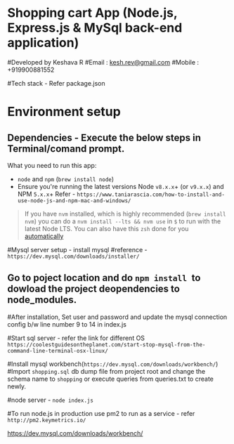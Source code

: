 # Shopping cart App (Node.js, Express.js & MySql back-end application)

#Developed by Keshava R 
#Email : kesh.rev@gmail.com
#Mobile : +919900881552

#Tech stack - Refer package.json

# Environment setup
## Dependencies - Execute the below steps in Terminal/comand prompt.
What you need to run this app:
* `node` and `npm` (`brew install node`)
* Ensure you're running the latest versions Node `v8.x.x`+ (or `v9.x.x`) and NPM `5.x.x`+
Refer - `https://www.taniarascia.com/how-to-install-and-use-node-js-and-npm-mac-and-windows/`

> If you have `nvm` installed, which is highly recommended (`brew install nvm`) you can do a `nvm install --lts && nvm use` in `$` to run with the latest Node LTS. You can also have this `zsh` done for you [automatically](https://github.com/creationix/nvm#calling-nvm-use-automatically-in-a-directory-with-a-nvmrc-file)


#Mysql server setup - install mysql 
#reference - `https://dev.mysql.com/downloads/installer/`

## Go to poject location and do `npm install `to dowload the project deopendencies to node_modules.

#After installation, Set user and password and update the mysql connection config b/w line number 9 to 14 in index.js

#Start sql server - refer the link for different OS `https://coolestguidesontheplanet.com/start-stop-mysql-from-the-command-line-terminal-osx-linux/`

#Install mysql workbench(`https://dev.mysql.com/downloads/workbench/`) 
#Import `shopping.sql` db dump file from project root and change the schema name to `shopping` or execute queries from queries.txt to create newly. 


#node server - `node index.js`

#To run node.js in production use pm2 to run as a service - refer `http://pm2.keymetrics.io/`


https://dev.mysql.com/downloads/workbench/
